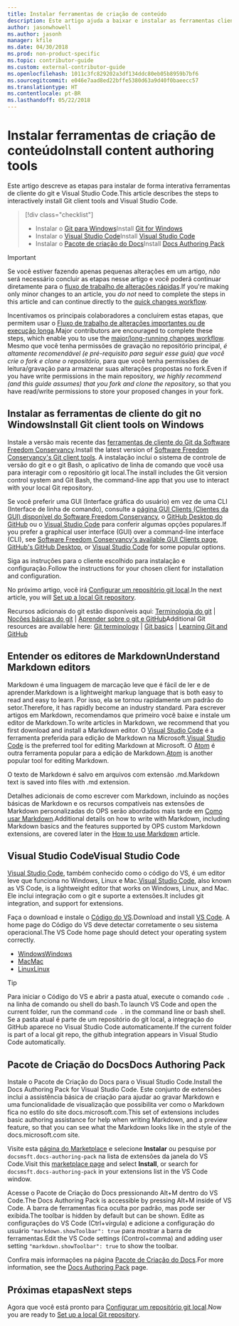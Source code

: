 ```yaml
---
title: Instalar ferramentas de criação de conteúdo
description: Este artigo ajuda a baixar e instalar as ferramentas cliente necessárias para o Git e para editar arquivos de markdown.
author: jasonwhowell
ms.author: jasonh
manager: kfile
ms.date: 04/30/2018
ms.prod: non-product-specific
ms.topic: contributor-guide
ms.custom: external-contributor-guide
ms.openlocfilehash: 1011c3fc829202a3df134ddc80eb05b8959b7bf6
ms.sourcegitcommit: e046e7aad8ed22bffe5380d63a9d40f0baeecc57
ms.translationtype: HT
ms.contentlocale: pt-BR
ms.lasthandoff: 05/22/2018
---
```

# <a name="install-content-authoring-tools"></a><span data-ttu-id="2530c-103">Instalar ferramentas de criação de conteúdo</span><span class="sxs-lookup"><span data-stu-id="2530c-103">Install content authoring tools</span></span>

<span data-ttu-id="2530c-104">Este artigo descreve as etapas para instalar de forma interativa ferramentas de cliente do git e Visual Studio Code.</span><span class="sxs-lookup"><span data-stu-id="2530c-104">This article describes the steps to interactively install Git client tools and Visual Studio Code.</span></span>
> [!div class="checklist"]
> * <span data-ttu-id="2530c-105">Instalar o [Git para Windows](https://git-scm.com/download/win)</span><span class="sxs-lookup"><span data-stu-id="2530c-105">Install [Git for Windows](https://git-scm.com/download/win)</span></span>
> * <span data-ttu-id="2530c-106">Instalar o [Visual Studio Code](https://code.visualstudio.com/)</span><span class="sxs-lookup"><span data-stu-id="2530c-106">Install [Visual Studio Code](https://code.visualstudio.com/)</span></span>
> * <span data-ttu-id="2530c-107">Instalar o [Pacote de criação do Docs](https://marketplace.visualstudio.com/items?itemName=docsmsft.docs-authoring-pack)</span><span class="sxs-lookup"><span data-stu-id="2530c-107">Install [Docs Authoring Pack](https://marketplace.visualstudio.com/items?itemName=docsmsft.docs-authoring-pack)</span></span>

>[!IMPORTANT]
> <span data-ttu-id="2530c-108">Se você estiver fazendo apenas pequenas alterações em um artigo, *não* será necessário concluir as etapas nesse artigo e você poderá continuar diretamente para o [fluxo de trabalho de alterações rápidas](index.md#quick-edits-to-existing-documents).</span><span class="sxs-lookup"><span data-stu-id="2530c-108">If you're making only minor changes to an article, you *do not* need to complete the steps in this article and can continue directly to the [quick changes workflow](index.md#quick-edits-to-existing-documents).</span></span>
>
> <span data-ttu-id="2530c-109">Incentivamos os principais colaboradores a concluírem estas etapas, que permitem usar o [Fluxo de trabalho de alterações importantes ou de execução longa](how-to-write-workflows-major.md).</span><span class="sxs-lookup"><span data-stu-id="2530c-109">Major contributors are encouraged to complete these steps, which enable you to use the [major/long-running changes workflow](how-to-write-workflows-major.md).</span></span> <span data-ttu-id="2530c-110">Mesmo que você tenha permissões de gravação no repositório principal, *é altamente recomendável (e pré-requisito para seguir esse guia) que você crie o fork e clone o repositório*, para que você tenha permissões de leitura/gravação para armazenar suas alterações propostas no fork.</span><span class="sxs-lookup"><span data-stu-id="2530c-110">Even if you have write permissions in the main repository, *we highly recommend (and this guide assumes) that you fork and clone the repository*, so that you have read/write permissions to store your proposed changes in your fork.</span></span>

## <a name="install-git-client-tools-on-windows"></a><span data-ttu-id="2530c-111">Instalar as ferramentas de cliente do git no Windows</span><span class="sxs-lookup"><span data-stu-id="2530c-111">Install Git client tools on Windows</span></span>

 <span data-ttu-id="2530c-112">Instale a versão mais recente das [ferramentas de cliente do Git da Software Freedom Conservancy](https://git-scm.com/download/).</span><span class="sxs-lookup"><span data-stu-id="2530c-112">Install the latest version of [Software Freedom Conservancy's Git client tools](https://git-scm.com/download/).</span></span> <span data-ttu-id="2530c-113">A instalação inclui o sistema de controle de versão do git e o git Bash, o aplicativo de linha de comando que você usa para interagir com o repositório git local.</span><span class="sxs-lookup"><span data-stu-id="2530c-113">The install includes the Git version control system and Git Bash, the command-line app that you use to interact with your local Git repository.</span></span>

<span data-ttu-id="2530c-114">Se você preferir uma GUI (Interface gráfica do usuário) em vez de uma CLI (Interface de linha de comando), consulte a [página GUI Clients (Clientes da GUI) disponível do Software Freedom Conservancy](https://git-scm.com/downloads/guis), o [GitHub Desktop do GitHub](https://desktop.github.com/) ou o [Visual Studio Code](https://www.visualstudio.com/products/code-vs.aspx) para conferir algumas opções populares.</span><span class="sxs-lookup"><span data-stu-id="2530c-114">If you prefer a graphical user interface (GUI) over a command-line interface (CLI), see [Software Freedom Conservancy's available GUI Clients page](https://git-scm.com/downloads/guis), [GitHub's GitHub Desktop](https://desktop.github.com/), or [Visual Studio Code](https://www.visualstudio.com/products/code-vs.aspx) for some popular options.</span></span>

<span data-ttu-id="2530c-115">Siga as instruções para o cliente escolhido para instalação e configuração.</span><span class="sxs-lookup"><span data-stu-id="2530c-115">Follow the instructions for your chosen client for installation and configuration.</span></span>

<span data-ttu-id="2530c-116">No próximo artigo, você irá [Configurar um repositório git local](get-started-setup-local.md).</span><span class="sxs-lookup"><span data-stu-id="2530c-116">In the next article, you will [Set up a local Git repository](get-started-setup-local.md).</span></span>

   <span data-ttu-id="2530c-117">Recursos adicionais do git estão disponíveis aqui: [Terminologia do git](https://help.github.com/articles/github-glossary) | [Noções básicas do git](https://git-scm.com/book/en/v2/Getting-Started-Git-Basics) | [Aprender sobre o git e GitHub](https://help.github.com/articles/good-resources-for-learning-git-and-github/)</span><span class="sxs-lookup"><span data-stu-id="2530c-117">Additional Git resources are available here: [Git terminology](https://help.github.com/articles/github-glossary) | [Git basics](https://git-scm.com/book/en/v2/Getting-Started-Git-Basics) | [Learning Git and GitHub](https://help.github.com/articles/good-resources-for-learning-git-and-github/)</span></span>

## <a name="understand-markdown-editors"></a><span data-ttu-id="2530c-118">Entender os editores de Markdown</span><span class="sxs-lookup"><span data-stu-id="2530c-118">Understand Markdown editors</span></span>

<span data-ttu-id="2530c-119">Markdown é uma linguagem de marcação leve que é fácil de ler e de aprender.</span><span class="sxs-lookup"><span data-stu-id="2530c-119">Markdown is a lightweight markup language that is both easy to read and easy to learn.</span></span> <span data-ttu-id="2530c-120">Por isso, ela se tornou rapidamente um padrão do setor.</span><span class="sxs-lookup"><span data-stu-id="2530c-120">Therefore, it has rapidly become an industry standard.</span></span> <span data-ttu-id="2530c-121">Para escrever artigos em Markdown, recomendamos que primeiro você baixe e instale um editor de Markdown.</span><span class="sxs-lookup"><span data-stu-id="2530c-121">To write articles in Markdown, we recommend that you first download and install a Markdown editor.</span></span>  <span data-ttu-id="2530c-122">O [Visual Studio Code](https://code.visualstudio.com/) é a ferramenta preferida para edição de Markdown na Microsoft.</span><span class="sxs-lookup"><span data-stu-id="2530c-122">[Visual Studio Code](https://code.visualstudio.com/) is the preferred tool for editing Markdown at Microsoft.</span></span> <span data-ttu-id="2530c-123">O [Atom](https://atom.io) é outra ferramenta popular para a edição de Markdown.</span><span class="sxs-lookup"><span data-stu-id="2530c-123">[Atom](https://atom.io) is another popular tool for editing Markdown.</span></span>

<span data-ttu-id="2530c-124">O texto de Markdown é salvo em arquivos com extensão .md.</span><span class="sxs-lookup"><span data-stu-id="2530c-124">Markdown text is saved into files with .md extension.</span></span>

<span data-ttu-id="2530c-125">Detalhes adicionais de como escrever com Markdown, incluindo as noções básicas de Markdown e os recursos compatíveis nas extensões de Markdown personalizadas do OPS serão abordados mais tarde em [Como usar Markdown](how-to-write-use-markdown.md).</span><span class="sxs-lookup"><span data-stu-id="2530c-125">Additional details on how to write with Markdown, including Markdown basics and the features supported by OPS custom Markdown extensions, are covered later in the [How to use Markdown](how-to-write-use-markdown.md) article.</span></span>

## <a name="visual-studio-code"></a><span data-ttu-id="2530c-126">Visual Studio Code</span><span class="sxs-lookup"><span data-stu-id="2530c-126">Visual Studio Code</span></span>

<span data-ttu-id="2530c-127">[Visual Studio Code](https://code.visualstudio.com/), também conhecido como o código do VS, é um editor leve que funciona no Windows, Linux e Mac.</span><span class="sxs-lookup"><span data-stu-id="2530c-127">[Visual Studio Code](https://code.visualstudio.com/), also known as VS Code, is a lightweight editor that works on Windows, Linux, and Mac.</span></span> <span data-ttu-id="2530c-128">Ele inclui integração com o git e suporte a extensões.</span><span class="sxs-lookup"><span data-stu-id="2530c-128">It includes git integration, and support for extensions.</span></span>

<span data-ttu-id="2530c-129">Faça o download e instale o [Código do VS](https://code.visualstudio.com/).</span><span class="sxs-lookup"><span data-stu-id="2530c-129">Download and install [VS Code](https://code.visualstudio.com/).</span></span> <span data-ttu-id="2530c-130">A home page do Código do VS deve detectar corretamente o seu sistema operacional.</span><span class="sxs-lookup"><span data-stu-id="2530c-130">The VS Code home page should detect your operating system correctly.</span></span>

- [<span data-ttu-id="2530c-131">Windows</span><span class="sxs-lookup"><span data-stu-id="2530c-131">Windows</span></span>](https://code.visualstudio.com/docs/setup/windows)
- [<span data-ttu-id="2530c-132">Mac</span><span class="sxs-lookup"><span data-stu-id="2530c-132">Mac</span></span>](https://code.visualstudio.com/docs/setup/mac)
- [<span data-ttu-id="2530c-133">Linux</span><span class="sxs-lookup"><span data-stu-id="2530c-133">Linux</span></span>](https://code.visualstudio.com/docs/setup/linux)

> [!TIP]
> <span data-ttu-id="2530c-134">Para iniciar o Código do VS e abrir a pasta atual, execute o comando `code .` na linha de comando ou shell do bash.</span><span class="sxs-lookup"><span data-stu-id="2530c-134">To launch VS Code and open the current folder, run the command `code .` in the command line or bash shell.</span></span> <span data-ttu-id="2530c-135">Se a pasta atual é parte de um repositório do git local, a integração do GitHub aparece no Visual Studio Code automaticamente.</span><span class="sxs-lookup"><span data-stu-id="2530c-135">If the current folder is part of a local git repo, the github integration appears in Visual Studio Code automatically.</span></span>

## <a name="docs-authoring-pack"></a><span data-ttu-id="2530c-136">Pacote de Criação do Docs</span><span class="sxs-lookup"><span data-stu-id="2530c-136">Docs Authoring Pack</span></span>
<span data-ttu-id="2530c-137">Instale o Pacote de Criação do Docs para o Visual Studio Code.</span><span class="sxs-lookup"><span data-stu-id="2530c-137">Install the Docs Authoring Pack for Visual Studio Code.</span></span> <span data-ttu-id="2530c-138">Este conjunto de extensões inclui a assistência básica de criação para ajudar ao gravar Markdown e uma funcionalidade de visualização que possibilita ver como o Markdown fica no estilo do site docs.microsoft.com.</span><span class="sxs-lookup"><span data-stu-id="2530c-138">This set of extensions includes basic authoring assistance for help when writing Markdown, and a preview feature, so that you can see what the Markdown looks like in the style of the docs.microsoft.com site.</span></span>

   <span data-ttu-id="2530c-139">Visite esta [página do Marketplace](https://marketplace.visualstudio.com/items?itemName=docsmsft.docs-authoring-pack) e selecione **Instalar** ou pesquise por `docsmsft.docs-authoring-pack` na lista de extensões da janela do VS Code.</span><span class="sxs-lookup"><span data-stu-id="2530c-139">Visit this [marketplace page](https://marketplace.visualstudio.com/items?itemName=docsmsft.docs-authoring-pack) and select **Install**, or search for `docsmsft.docs-authoring-pack` in your extensions list in the VS Code window.</span></span> 

   <span data-ttu-id="2530c-140">Acesse o Pacote de Criação do Docs pressionando Alt+M dentro do VS Code.</span><span class="sxs-lookup"><span data-stu-id="2530c-140">The Docs Authoring Pack is accessible by pressing Alt+M inside of VS Code.</span></span> <span data-ttu-id="2530c-141">A barra de ferramentas fica oculta por padrão, mas pode ser exibida.</span><span class="sxs-lookup"><span data-stu-id="2530c-141">The toolbar is hidden by default but can be shown.</span></span> <span data-ttu-id="2530c-142">Edite as configurações do VS Code (Ctrl+vírgula) e adicione a configuração do usuário `"markdown.showToolbar": true` para mostrar a barra de ferramentas.</span><span class="sxs-lookup"><span data-stu-id="2530c-142">Edit the VS Code settings (Control+comma) and adding user setting `"markdown.showToolbar": true` to show the toolbar.</span></span>

   <span data-ttu-id="2530c-143">Confira mais informações na página [Pacote de Criação do Docs](how-to-write-docs-auth-pack.md).</span><span class="sxs-lookup"><span data-stu-id="2530c-143">For more information, see the [Docs Authoring Pack](how-to-write-docs-auth-pack.md) page.</span></span>


## <a name="next-steps"></a><span data-ttu-id="2530c-144">Próximas etapas</span><span class="sxs-lookup"><span data-stu-id="2530c-144">Next steps</span></span>

<span data-ttu-id="2530c-145">Agora que você está pronto para [Configurar um repositório git local](get-started-setup-local.md).</span><span class="sxs-lookup"><span data-stu-id="2530c-145">Now you are ready to [Set up a local Git repository](get-started-setup-local.md).</span></span>
